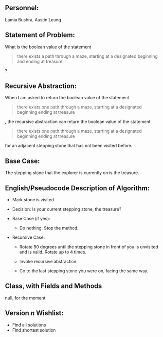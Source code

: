 ## Personnel: 
Lamia Bushra, Austin Leung

## Statement of Problem: 
What is the boolean value of the statement

>there exists a path through a maze, starting at a designated beginning and ending at treasure

?


## Recursive Abstraction: 
When I am asked to return the boolean value of the statement 

>there exists one path through a maze, starting at a designated beginning ending at treasure 

, the recursive abstraction can return the boolean value of the statement 

>there exists one path through a maze, starting at a designated beginning ending at treasure

for an adjacent stepping stone that has not been visited before.


## Base Case:
The stepping stone that the explorer is currently on is the treasure. 


## English/Pseudocode Description of Algorithm:
* Mark stone is visited

* Decision: Is your current stepping stone, the treasure?

* Base Case (if yes): 

   * Do nothing. Stop the method.
   
* Recursive Case:

   * Rotate 90 degrees until the stepping stone in front of you is unvisited and is valid. Rotate up to 4 times.
   
   * Invoke recursive abstraction
   
   * Go to the last stepping stone you were on, facing the same way.


## Class, with Fields and Methods
null, for the moment


## Version *n* Wishlist:
* Find all solutions
* Find shortest solution


